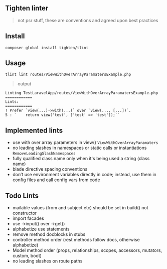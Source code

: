 ## Tighten linter
> not psr stuff, these are conventions and agreed upon best practices

## Install
```
composer global install tighten/tlint
```

## Usage
```
tlint lint routes/ViewWithOverArrayParamatersExample.php
```

> output
```
Linting TestLaravelApp/routes/ViewWithOverArrayParamatersExample.php
============
Lints: 
============
! Prefer `view(...)->with(...)` over `view(..., [...])`.
5 : `    return view('test', ['test' => 'test']);``
```

## Implemented lints
- use with over array parameters in view() `ViewWithOverArrayParamaters`
- no leading slashes in namespaces or static calls or instantiations `RemoveLeadingSlashNamespaces`
- fully qualified class name only when it's being used a string (class name)
- blade directive spacing conventions
- don’t use environment variables directly in code; instead, use them in config files and call config vars from code

## Todo Lints
- mailable values (from and subject etc) should be set in build() not constructor
- import facades
- use ->input() over ->get()
- alphabetize use statements
- remove method docblocks in stubs
- controller method order (rest methods follow docs, otherwise alphabetize)
- Model method order (props, relationships, scopes, accessors, mutators, custom, boot) 
- no leading slashes on route paths
